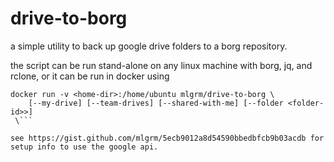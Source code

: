 # drive-to-borg
a simple utility to back up google drive folders to a borg repository.

the script can be run stand-alone on any linux machine with borg, jq, and rclone, or it can be run in docker using
```
docker run -v <home-dir>:/home/ubuntu mlgrm/drive-to-borg \
    [--my-drive] [--team-drives] [--shared-with-me] [--folder <folder-id>>]
 \```

see https://gist.github.com/mlgrm/5ecb9012a8d54590bbedbfcb9b03acdb for setup info to use the google api.
